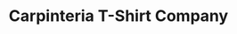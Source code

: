 ---
title: "Carpinteria T-Shirt Company"
url: /carpinteria/carpinteria-t-shirt-company/
shop: clothes
---